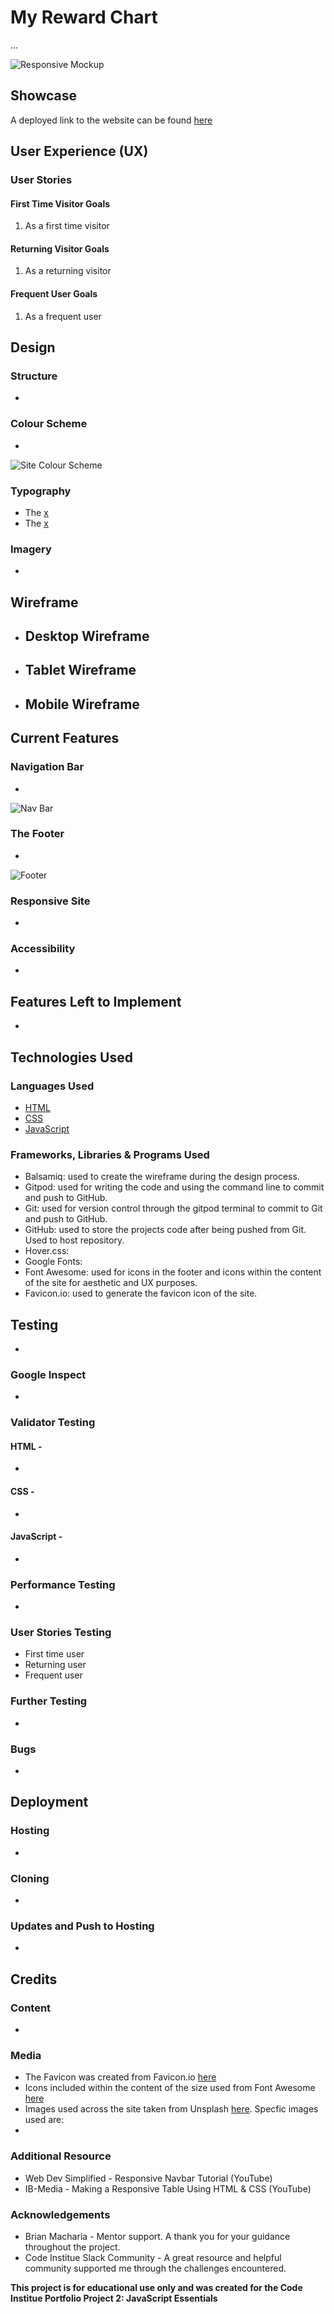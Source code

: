 # My Reward Chart

...

![Responsive Mockup](x)

## Showcase

A deployed link to the website can be found [here](x)

## User Experience (UX)

 ### User Stories

  #### First Time Visitor Goals
   1. As a first time visitor 
  #### Returning Visitor Goals
   1. As a returning visitor 
  #### Frequent User Goals
   1. As a frequent user 

## Design

 ### Structure
  - 
 ### Colour Scheme
 - 
 ![Site Colour Scheme](x)
 ### Typography
 - The [x](x)
 - The [x](x)  
 ### Imagery
 - 

## Wireframe
 - Desktop Wireframe 
   - 
 - Tablet Wireframe
   - 
 - Mobile Wireframe
   - 

## Current Features

 ### Navigation Bar
 - 

 ![Nav Bar](x)

 ### The Footer
 - 

 ![Footer](x)

 ### Responsive Site
 - 

 ### Accessibility
 - 
 
## Features Left to Implement
 - 

## Technologies Used

 ### Languages Used
  - [HTML](https://en.wikipedia.org/wiki/HTML5)
  - [CSS](https://en.wikipedia.org/wiki/CSS)
  - [JavaScript](https://en.wikipedia.org/wiki/JavaScript)

 ### Frameworks, Libraries & Programs Used
  - Balsamiq: used to create the wireframe during the design process.
  - Gitpod: used for writing the code and using the command line to commit and push to GitHub.
  - Git: used for version control through the gitpod terminal to commit to Git and push to GitHub.
  - GitHub: used to store the projects code after being pushed from Git. Used to host repository.
  - Hover.css: 
  - Google Fonts: 
  - Font Awesome: used for icons in the footer and icons within the content of the site for aesthetic and UX purposes.
  - Favicon.io: used to generate the favicon icon of the site.

## Testing
 - 
 ### Google Inspect
  - 
 ### Validator Testing
  #### HTML - 
   - 
  #### CSS - 
   - 
  #### JavaScript - 
   - 

 ### Performance Testing
  - 
 ### User Stories Testing
  - First time user 
  - Returning user 
  - Frequent user 
 ### Further Testing
  - 
 ### Bugs
  - 

## Deployment
 ### Hosting
   - 
 ### Cloning
   - 
 ### Updates and Push to Hosting
   - 

## Credits
 ### Content
  - 
 ### Media
  - The Favicon was created from Favicon.io [here](https://favicon.io/favicon-generator/)
  - Icons included within the content of the size used from Font Awesome [here](https://fontawesome.com/v5.15/icons?d=gallery&p=2&m=free)
  - Images used across the site taken from Unsplash [here](https://unsplash.com/). Specfic images used are:
   - 
 ### Additional Resource
  - Web Dev Simplified - Responsive Navbar Tutorial (YouTube)
  - IB-Media - Making a Responsive Table Using HTML & CSS (YouTube)

 ### Acknowledgements
  - Brian Macharia - Mentor support. A thank you for your guidance throughout the project.
  - Code Institue Slack Community - A great resource and helpful community supported me through the challenges encountered.

**This project is for educational use only and was created for the Code Institue Portfolio Project 2: JavaScript Essentials**